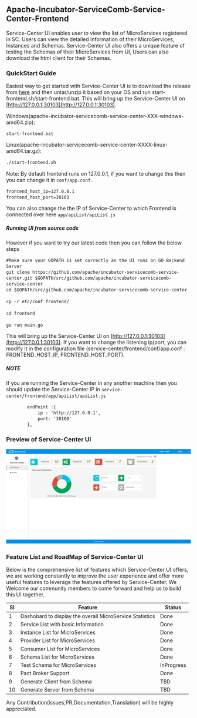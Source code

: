 ## Apache-Incubator-ServiceComb-Service-Center-Frontend

Service-Center UI enables user to view the list of MicroServices registered in SC. Users can view the detailed information of their MicroServices, Instances and Schemas.
Service-Center UI also offers a unique feature of testing the Schemas of their MicroServices from UI, Users can also download the html client for their Schemas.

### QuickStart Guide

Easiest way to get started with Service-Center UI is to download the release from [here](https://dist.apache.org/repos/dist/dev/incubator/servicecomb/incubator-servicecomb-service-center/) and then untar/unzip it based on your OS and run start-frontend.sh/start-frontend.bat.
This will bring up the Service-Center UI on [http://127.0.0.1:30103](http://127.0.0.1:30103).

Windows(apache-incubator-servicecomb-service-center-XXX-windows-amd64.zip):
```
start-frontend.bat
```

Linux(apache-incubator-servicecomb-service-center-XXXX-linux-amd64.tar.gz):
```sh
./start-frontend.sh
```

Note: By default frontend runs on 127.0.0.1, if you want to change this then you can change it in `conf/app.conf`. 
```
frontend_host_ip=127.0.0.1
frontend_host_port=30103
```
You can also change the the IP of Service-Center to which Frontend is connected over here  `app/apiList/apiList.js`

##### Running UI from source code
However if you want to try our latest code then you can follow the below steps
```
#Make sure your GOPATH is set correctly as the UI runs on GO Backend Server
git clone https://github.com/apache/incubator-servicecomb-service-center.git $GOPATH/src/github.com/apache/incubator-servicecomb-service-center
cd $GOPATH/src/github.com/apache/incubator-servicecomb-service-center

cp -r etc/conf frontend/

cd frontend

go run main.go
```
This will bring up the Service-Center UI on [http://127.0.0.1:30103](http://127.0.0.1:30103).
If you want to change the listening ip/port, you can modify it in the configuration file (service-center/frontend/conf/app.conf : FRONTEND_HOST_IP, FRONTEND_HOST_PORT).

##### NOTE
If you are running the Service-Center in any another machine then you should update the Service-Center IP in `service-center/frontend/app/apiList/apiList.js`
```
		endPoint :{
			ip : 'http://127.0.0.1',
			port: '30100'
		},
```

### Preview of Service-Center UI
![Service-Center Preview](/docs/Service-Center-UI-Preview.gif)

### Feature List and RoadMap of Service-Center UI
Below is the comprehensive list of features which Service-Center UI offers, we are working constantly to improve the user experience and offer more useful features to leverage the features offered by Service-Center.
We Welcome our community members to come forward and help us to build this UI together.

|Sl|Feature|Status|
|--|-------|------|
|1|Dashobard to display the overall MicroService Statistics|Done|
|2|Service List with basic Information| Done|
|3|Instance List for MicroServices| Done|
|4|Provider List for MicroServices|Done|
|5|Consumer List for MicroServices|Done|
|6|Schema List for MicroServices|Done|
|7|Test Schema for MicroServices|InProgress|
|8|Pact Broker Support|Done|
|9|Generate Client from Schema |TBD|
|10|Generate Server from Schema|TBD|

Any Contribution(issues,PR,Documentation,Translation) will be highly appreciated.
